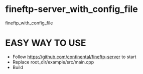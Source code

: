 # fineftp-server_with_config_file
 fineftp_with_config_file

# EASY WAY TO USE
* Follow https://github.com/continental/fineftp-server to start
* Replace root_dir/example/src/main.cpp
* Build